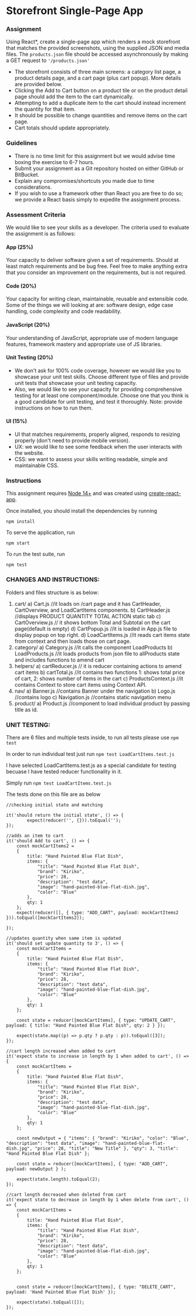 # Storefront Single-Page App

### Assignment

Using React\*, create a single-page app which renders a mock storefront that
matches the provided screenshots, using the supplied JSON and media files. The
`products.json` file should be accessed asynchronously by making a GET request
to `'/products.json'`

-   The storefront consists of three main screens: a category list page, a
    product details page, and a cart page (plus cart popup). More details are
    provided below.
-   Clicking the Add to Cart button on a product tile or on the product detail
    page should add the item to the cart dynamically.
-   Attempting to add a duplicate item to the cart should instead increment the
    quantity for that item.
-   It should be possible to change quantities and remove items on the cart
    page.
-   Cart totals should update appropriately.

### Guidelines

-   There is no time limit for this assignment but we would advise time boxing
    the exercise to 6-7 hours.
-   Submit your assignment as a Git repository hosted on either GitHub or
    BitBucket.
-   Explain any compromises/shortcuts you made due to time considerations.
-   If you wish to use a framework other than React you are free to do so; we
    provide a React basis simply to expedite the assignment process.

### Assessment Criteria

We would like to see your skills as a developer. The criteria used to evaluate
the assignment is as follows:

#### App (25%)

Your capacity to deliver software given a set of requirements. Should at least
match requirements and be bug free. Feel free to make anything extra that you
consider an improvement on the requirements, but is not required.

#### Code (20%)

Your capacity for writing clean, maintainable, reusable and extensible code.
Some of the things we will looking at are: software design, edge case handling,
code complexity and code readability.

#### JavaScript (20%)

Your understanding of JavaScript, appropriate use of modern language features,
framework mastery and appropriate use of JS libraries.

#### Unit Testing (20%)

-   We don't ask for 100% code coverage, however we would like you to showcase
    your unit test skills. Choose different type of files and provide unit tests
    that showcase your unit testing capacity.
-   Also, we would like to see your capacity for providing comprehensive testing
    for at least one component/module. Choose one that you think is a good
    candidate for unit testing, and test it thoroughly. Note: provide
    instructions on how to run them.

#### UI (15%)

-   UI that matches requirements, properly aligned, responds to resizing
    properly (don't need to provide mobile version).
-   UX: we would like to see some feedback when the user interacts with the
    website.
-   CSS: we want to assess your skills writing readable, simple and maintainable
    CSS.

### Instructions

This assignment requires [Node 14+](https://nodejs.org/en/) and was created
using [create-react-app](https://github.com/facebook/create-react-app).

Once installed, you should install the dependencies by running

```
npm install
```

To serve the application, run

```
npm start
```

To run the test suite, run

```
npm test
```

### CHANGES AND INSTRUCTIONS:

Folders and files structure is as below:
1) cart/
    a) Cart.js //it loads on /cart page and it has CartHeader, CartOverview, and LoadCartItems components.
    b) CartHeader.js //displays PRODUCT QUANTITY TOTAL ACTION static tab
    c) CartOverview.js // it shows bottom Total and Subtotal on the cart page(default is empty)
    d) CartPopup.js //it is loaded in App.js file to display popup on top right.
    d) LoadCartItems.js //it reads cart items state from context and then loads those on cart page.
2) category/
    a) Category.js //it calls the component LoadProducts
    b) LoadProducts.js //it loads products from json file to allProducts state and includes functions to amend cart
3) helpers/
    a) cartReducer.js // it is reducer containing actions to amend cart items
    b) cartTotal.js //it contains two functions 1: shows total price of cart, 2: shows number of items in the cart
    c) ProductsContext.js //it contains Context to store cart items using Context API.
4) nav/
    a) Banner.js //contains Banner under the navigation
    b) Logo.js //contains logo
    c) Navigation.js //contains static navigation menu
5) product/
    a) Product.js //component to load individual product by passing title as id.


### UNIT TESTING:

There are 6 files and multiple tests inside, to run all tests please use `npm test`

In order to run individual test just run `npm test LoadCartItems.test.js`

I have selected LoadCartItems.test.js as a special candidate for testing becuase I have tested reducer functionality in it.

Simply run `npm test LoadCartItems.test.js`

The tests done on this file are as below
    
    //checking initial state and matching
    
    it('should return the initial state', () => {
            expect(reducer('', {})).toEqual('');
    });

    //adds an item to cart
    it('should Add to cart', () => {
        const mockCartItems2 =
        {
            title: "Hand Painted Blue Flat Dish",
            items: {
                "title": "Hand Painted Blue Flat Dish",
                "brand": "Kiriko",
                "price": 28,
                "description": "test data",
                "image": "hand-painted-blue-flat-dish.jpg",
                "color": "Blue"
            },
            qty: 1
        };
        expect(reducer([], { type: "ADD_CART", payload: mockCartItems2 })).toEqual([mockCartItems2]);

    });

    //updates quantity when same item is updated
    it('should set update quantity to 3', () => {
        const mockCartItems =
        {
            title: "Hand Painted Blue Flat Dish",
            items: {
                "title": "Hand Painted Blue Flat Dish",
                "brand": "Kiriko",
                "price": 28,
                "description": "test data",
                "image": "hand-painted-blue-flat-dish.jpg",
                "color": "Blue"
            },
            qty: 1
        };

        const state = reducer([mockCartItems], { type: "UPDATE_CART", payload: { title: "Hand Painted Blue Flat Dish", qty: 2 } });

        expect(state.map((p) => p.qty ? p.qty : p)).toEqual([3]);
    });

    //cart length increased when added to cart
    it('expect state to increase in length by 1 when added to cart', () => {
        const mockCartItems =
        {
            title: "Hand Painted Blue Flat Dish",
            items: {
                "title": "Hand Painted Blue Flat Dish",
                "brand": "Kiriko",
                "price": 28,
                "description": "test data",
                "image": "hand-painted-blue-flat-dish.jpg",
                "color": "Blue"
            },
            qty: 1
        };

        const newOutput = { "items": { "brand": "Kiriko", "color": "Blue", "description": "test data", "image": "hand-painted-blue-flat-dish.jpg", "price": 28, "title": "New Title" }, "qty": 3, "title": "Hand Painted Blue Flat Dish" };

        const state = reducer([mockCartItems], { type: "ADD_CART", payload: newOutput } );

        expect(state.length).toEqual(2);
    });

    //cart length decreased when deleted from cart
    it('expect state to decrease in length by 1 when delete from cart', () => {
        const mockCartItems =
        {
            title: "Hand Painted Blue Flat Dish",
            items: {
                "title": "Hand Painted Blue Flat Dish",
                "brand": "Kiriko",
                "price": 28,
                "description": "test data",
                "image": "hand-painted-blue-flat-dish.jpg",
                "color": "Blue"
            },
            qty: 1
        };


        const state = reducer([mockCartItems], { type: "DELETE_CART", payload: 'Hand Painted Blue Flat Dish' });

        expect(state).toEqual([]);
    });
